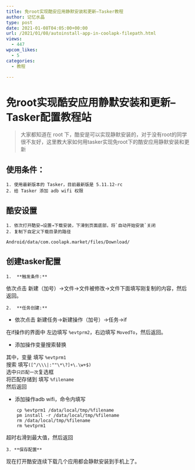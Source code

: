 ```yaml
---
title: 免root实现酷安应用静默安装和更新–Tasker教程
author: 记忆水晶
type: post
date: 2021-01-08T04:05:00+00:00
url: /2021/01/08/autoinstall-app-in-coolapk-filepath.html
views:
  - 447
wpcom_likes:
  - 5
categories:
  - 教程

---
```

# 免root实现酷安应用静默安装和更新&#8211;Tasker配置教程站

> 大家都知道在 root 下，酷安是可以实现静默安装的，对于没有root的同学很不友好，这里教大家如何用tasker实现免root下的酷安应用静默安装和更新

## 使用条件：

    1. 使用最新版本的 Tasker，目前最新版是 5.11.12-rc
    2. 给 Tasker 添加 adb wifi 权限

## 酷安设置

    1. 依次打开酷安→设置→下载安装，下滑到页面底部，将`自动开始安装`关闭
    2. 复制下自定义下载目录的路径

    Android/data/com.coolapk.market/files/Download/

## 创建tasker配置

    1.  **触发条件:**

依次点击 新建（加号）→文件→文件被修改→文件下面填写刚复制的内容，然后返回。

    2.  **任务创建:**

  * 依次点击 新建任务→新建操作（加号）→任务→if

在if操作的界面中 左边填写 `%evtprm2`，右边填写 `MovedTo`，然后返回。

  * 添加操作变量搜索替换

其中，变量 填写 `%evtprm1`  
搜索 填写`([^/\\\|:""\*\?]+\.\w+$)`  
选中`只匹配一次`复选框  
将匹配存储到 填写 `%filename`  
然后返回

  * 添加操作adb wifi，命令内填写
```
    cp %evtprm1 /data/local/tmp/%filename
    pm install -r /data/local/tmp/%filename
    rm /data/local/tmp/%filename
    rm %evtprm1
```
超时右滑到最大值，然后返回

    3. **保存配置**

现在打开酷安连续下载几个应用都会静默安装到手机上了。